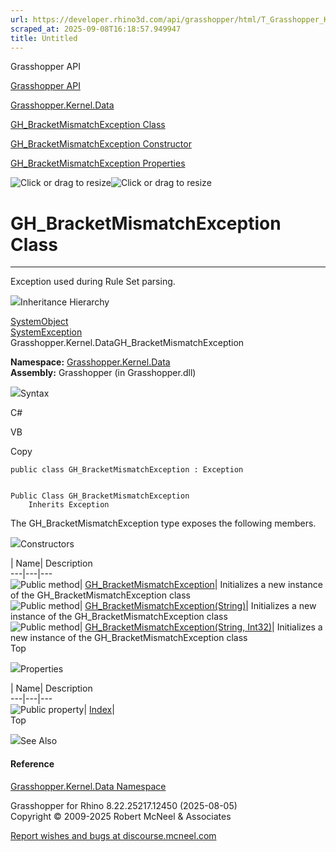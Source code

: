 ```yaml
---
url: https://developer.rhino3d.com/api/grasshopper/html/T_Grasshopper_Kernel_Data_GH_BracketMismatchException.htm
scraped_at: 2025-09-08T16:18:57.949947
title: Untitled
---
```


Grasshopper API

[Grasshopper API](../html/723c01da-9986-4db2-8f53-6f3a7494df75.htm
"Grasshopper API")

[Grasshopper.Kernel.Data](../html/N_Grasshopper_Kernel_Data.htm
"Grasshopper.Kernel.Data")

[GH_BracketMismatchException
Class](../html/T_Grasshopper_Kernel_Data_GH_BracketMismatchException.htm
"GH_BracketMismatchException Class")

[GH_BracketMismatchException Constructor
](../html/Overload_Grasshopper_Kernel_Data_GH_BracketMismatchException__ctor.htm
"GH_BracketMismatchException Constructor ")

[GH_BracketMismatchException
Properties](../html/Properties_T_Grasshopper_Kernel_Data_GH_BracketMismatchException.htm
"GH_BracketMismatchException Properties")

![Click or drag to resize](../icons/TocOpen.gif)![Click or drag to
resize](../icons/TocClose.gif)

# GH_BracketMismatchException Class  
  
---  
  
Exception used during Rule Set parsing.

![](../icons/SectionExpanded.png)Inheritance Hierarchy

[SystemObject](https://docs.microsoft.com/dotnet/api/system.object)  
[SystemException](https://docs.microsoft.com/dotnet/api/system.exception)  
Grasshopper.Kernel.DataGH_BracketMismatchException  

**Namespace:** [Grasshopper.Kernel.Data](N_Grasshopper_Kernel_Data.htm)  
**Assembly:** Grasshopper (in Grasshopper.dll)

![](../icons/SectionExpanded.png)Syntax

C#

VB

Copy

    
    
    public class GH_BracketMismatchException : Exception
    
    
    Public Class GH_BracketMismatchException
    	Inherits Exception

The GH_BracketMismatchException type exposes the following members.

![](../icons/SectionExpanded.png)Constructors

| Name| Description  
---|---|---  
![Public method](../icons/pubmethod.gif)|
[GH_BracketMismatchException](M_Grasshopper_Kernel_Data_GH_BracketMismatchException__ctor.htm)|
Initializes a new instance of the GH_BracketMismatchException class  
![Public method](../icons/pubmethod.gif)|
[GH_BracketMismatchException(String)](M_Grasshopper_Kernel_Data_GH_BracketMismatchException__ctor_1.htm)|
Initializes a new instance of the GH_BracketMismatchException class  
![Public method](../icons/pubmethod.gif)| [GH_BracketMismatchException(String,
Int32)](M_Grasshopper_Kernel_Data_GH_BracketMismatchException__ctor_2.htm)|
Initializes a new instance of the GH_BracketMismatchException class  
Top

![](../icons/SectionExpanded.png)Properties

| Name| Description  
---|---|---  
![Public property](../icons/pubproperty.gif)|
[Index](P_Grasshopper_Kernel_Data_GH_BracketMismatchException_Index.htm)|  
Top

![](../icons/SectionExpanded.png)See Also

#### Reference

[Grasshopper.Kernel.Data Namespace](N_Grasshopper_Kernel_Data.htm)

Grasshopper for Rhino 8.22.25217.12450 (2025-08-05)  
Copyright © 2009-2025 Robert McNeel & Associates

[Report wishes and bugs at
discourse.mcneel.com](https://discourse.mcneel.com/c/grasshopper)

